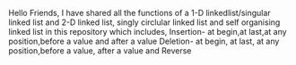 Hello Friends,
I have shared all the functions of a 1-D linkedlist/singular linked list and 2-D linked list, singly circlular linked list and self organising linked list in this repository 
which includes,
Insertion- at begin,at last,at any position,before a value and after a value
Deletion- at begin, at last, at any position,before a value, after a value
and
Reverse
